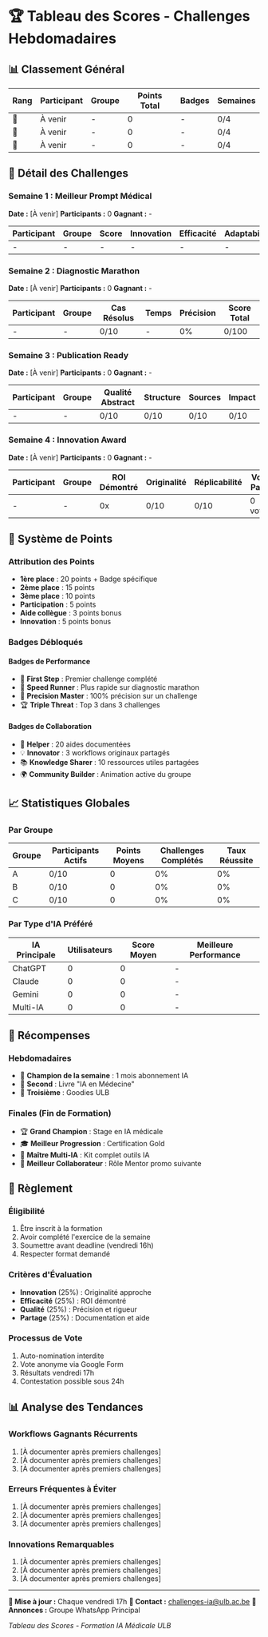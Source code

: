 # 🏆 Tableau des Scores - Challenges Hebdomadaires

## 📊 Classement Général

| Rang | Participant | Groupe | Points Total | Badges | Semaines |
|------|-------------|--------|--------------|--------|----------|
| 🥇 | À venir | - | 0 | - | 0/4 |
| 🥈 | À venir | - | 0 | - | 0/4 |
| 🥉 | À venir | - | 0 | - | 0/4 |

## 🎯 Détail des Challenges

### Semaine 1 : Meilleur Prompt Médical
**Date :** [À venir]
**Participants :** 0
**Gagnant :** -

| Participant | Groupe | Score | Innovation | Efficacité | Adaptabilité |
|-------------|--------|-------|------------|------------|--------------|
| - | - | - | - | - | - |

### Semaine 2 : Diagnostic Marathon
**Date :** [À venir]
**Participants :** 0
**Gagnant :** -

| Participant | Groupe | Cas Résolus | Temps | Précision | Score Total |
|-------------|--------|-------------|-------|-----------|-------------|
| - | - | 0/10 | - | 0% | 0/100 |

### Semaine 3 : Publication Ready
**Date :** [À venir]
**Participants :** 0
**Gagnant :** -

| Participant | Groupe | Qualité Abstract | Structure | Sources | Impact |
|-------------|--------|------------------|-----------|---------|---------|
| - | - | 0/10 | 0/10 | 0/10 | 0/10 |

### Semaine 4 : Innovation Award
**Date :** [À venir]
**Participants :** 0
**Gagnant :** -

| Participant | Groupe | ROI Démontré | Originalité | Réplicabilité | Vote Pairs |
|-------------|--------|--------------|-------------|---------------|------------|
| - | - | 0x | 0/10 | 0/10 | 0 votes |

## 🏅 Système de Points

### Attribution des Points
- **1ère place** : 20 points + Badge spécifique
- **2ème place** : 15 points
- **3ème place** : 10 points
- **Participation** : 5 points
- **Aide collègue** : 3 points bonus
- **Innovation** : 5 points bonus

### Badges Débloqués

#### Badges de Performance
- 🌟 **First Step** : Premier challenge complété
- 🏃 **Speed Runner** : Plus rapide sur diagnostic marathon
- 🎯 **Precision Master** : 100% précision sur un challenge
- 🏆 **Triple Threat** : Top 3 dans 3 challenges

#### Badges de Collaboration
- 🤝 **Helper** : 20 aides documentées
- 💡 **Innovator** : 3 workflows originaux partagés
- 📚 **Knowledge Sharer** : 10 ressources utiles partagées
- 🌍 **Community Builder** : Animation active du groupe

## 📈 Statistiques Globales

### Par Groupe
| Groupe | Participants Actifs | Points Moyens | Challenges Complétés | Taux Réussite |
|--------|-------------------|---------------|---------------------|---------------|
| A | 0/10 | 0 | 0% | 0% |
| B | 0/10 | 0 | 0% | 0% |
| C | 0/10 | 0 | 0% | 0% |

### Par Type d'IA Préféré
| IA Principale | Utilisateurs | Score Moyen | Meilleure Performance |
|---------------|--------------|-------------|----------------------|
| ChatGPT | 0 | 0 | - |
| Claude | 0 | 0 | - |
| Gemini | 0 | 0 | - |
| Multi-IA | 0 | 0 | - |

## 🎁 Récompenses

### Hebdomadaires
- 🥇 **Champion de la semaine** : 1 mois abonnement IA
- 🥈 **Second** : Livre "IA en Médecine"
- 🥉 **Troisième** : Goodies ULB

### Finales (Fin de Formation)
- 🏆 **Grand Champion** : Stage en IA médicale
- 🎓 **Meilleur Progression** : Certification Gold
- 🤖 **Maître Multi-IA** : Kit complet outils IA
- 👥 **Meilleur Collaborateur** : Rôle Mentor promo suivante

## 📝 Règlement

### Éligibilité
1. Être inscrit à la formation
2. Avoir complété l'exercice de la semaine
3. Soumettre avant deadline (vendredi 16h)
4. Respecter format demandé

### Critères d'Évaluation
- **Innovation** (25%) : Originalité approche
- **Efficacité** (25%) : ROI démontré
- **Qualité** (25%) : Précision et rigueur
- **Partage** (25%) : Documentation et aide

### Processus de Vote
1. Auto-nomination interdite
2. Vote anonyme via Google Form
3. Résultats vendredi 17h
4. Contestation possible sous 24h

## 📊 Analyse des Tendances

### Workflows Gagnants Récurrents
1. [À documenter après premiers challenges]
2. [À documenter après premiers challenges]
3. [À documenter après premiers challenges]

### Erreurs Fréquentes à Éviter
1. [À documenter après premiers challenges]
2. [À documenter après premiers challenges]
3. [À documenter après premiers challenges]

### Innovations Remarquables
1. [À documenter après premiers challenges]
2. [À documenter après premiers challenges]
3. [À documenter après premiers challenges]

---

**📅 Mise à jour :** Chaque vendredi 17h
**📧 Contact :** challenges-ia@ulb.ac.be
**📱 Annonces :** Groupe WhatsApp Principal

*Tableau des Scores - Formation IA Médicale ULB*